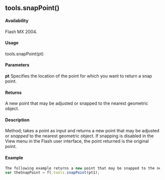 ## tools.snapPoint()

#### Availability

Flash MX 2004.

#### Usage

tools.snapPoint(pt)

#### Parameters

**pt** Specifies the location of the point for which you want to return a snap point.

#### Returns

A new point that may be adjusted or snapped to the nearest geometric object.

#### Description

Method; takes a point as input and returns a new point that may be adjusted or *snapped* to the nearest geometric object. If snapping is disabled in the View menu in the Flash user interface, the point returned is the original point.

#### Example

```javascript
The following example returns a new point that may be snapped to the nearest geometric object.
var theSnapPoint = fl.tools.snapPoint(pt1);

```